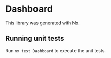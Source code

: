 # Dashboard

This library was generated with [Nx](https://nx.dev).

## Running unit tests

Run `nx test Dashboard` to execute the unit tests.
